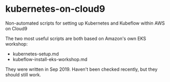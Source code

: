 # kubernetes-on-cloud9
Non-automated scripts for setting up Kubernetes and Kubeflow within AWS on Cloud9

The two most useful scripts are both based on Amazon's own EKS workshop:
* kubernetes-setup.md
* kubeflow-install-eks-workshop.md

They were written in Sep 2019. Haven't been checked recently, but they should still work.
